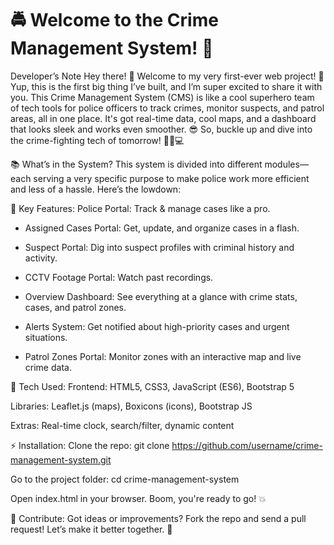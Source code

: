 # 🚔 Welcome to the Crime Management System! 🚨

Developer’s Note
Hey there! 🎉 Welcome to my very first-ever web project! 🎉 Yup, this is the first big thing I’ve built, and I’m super excited to share it with you. This Crime Management System (CMS) is like a cool superhero team of tech tools for police officers to track crimes, monitor suspects, and patrol areas, all in one place. It's got real-time data, cool maps, and a dashboard that looks sleek and works even smoother. 😎 So, buckle up and dive into the crime-fighting tech of tomorrow! 🕵️‍♂️💻

📚 What’s in the System?
This system is divided into different modules—each serving a very specific purpose to make police work more efficient and less of a hassle. Here’s the lowdown:

🔑 Key Features:
Police Portal: Track & manage cases like a pro.

- Assigned Cases Portal: Get, update, and organize cases in a flash.

- Suspect Portal: Dig into suspect profiles with criminal history and activity.

- CCTV Footage Portal: Watch  past recordings.

- Overview Dashboard: See everything at a glance with crime stats, cases, and patrol zones.

- Alerts System: Get notified about high-priority cases and urgent situations.

- Patrol Zones Portal: Monitor zones with an interactive map and live crime data.

🚀 Tech Used:
Frontend: HTML5, CSS3, JavaScript (ES6), Bootstrap 5

Libraries: Leaflet.js (maps), Boxicons (icons), Bootstrap JS

Extras: Real-time clock, search/filter, dynamic content

⚡ Installation:
Clone the repo:
git clone https://github.com/username/crime-management-system.git

Go to the project folder:
cd crime-management-system

Open index.html in your browser. Boom, you're ready to go! 💥

💬 Contribute:
Got ideas or improvements? Fork the repo and send a pull request! Let’s make it better together. 🚀
